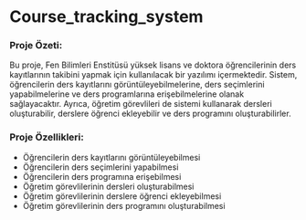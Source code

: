 # Course_tracking_system

<h3> Proje Özeti: </h3>

Bu proje, Fen Bilimleri Enstitüsü yüksek lisans ve doktora öğrencilerinin ders kayıtlarının takibini yapmak için kullanılacak bir yazılımı içermektedir. Sistem, öğrencilerin ders kayıtlarını görüntüleyebilmelerine, ders seçimlerini yapabilmelerine ve ders programlarına erişebilmelerine olanak sağlayacaktır. Ayrıca, öğretim görevlileri de sistemi kullanarak dersleri oluşturabilir, derslere öğrenci ekleyebilir ve ders programını oluşturabilirler.

<h3>Proje Özellikleri: </h3>

+ Öğrencilerin ders kayıtlarını görüntüleyebilmesi
+ Öğrencilerin ders seçimlerini yapabilmesi
+ Öğrencilerin ders programına erişebilmesi
+ Öğretim görevlilerinin dersleri oluşturabilmesi
+ Öğretim görevlilerinin derslere öğrenci ekleyebilmesi
+ Öğretim görevlilerinin ders programını oluşturabilmesi

